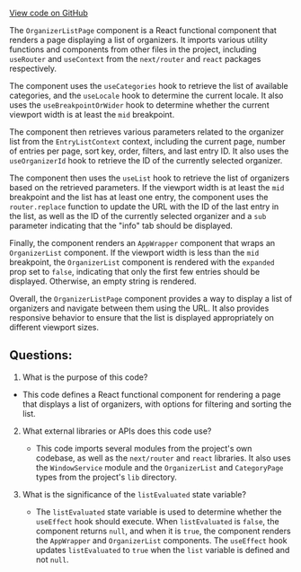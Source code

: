 [View code on GitHub](https://github.com/technologiestiftung/kulturdaten-frontend/blob/master/components/pages/organizer/list.tsx)

The `OrganizerListPage` component is a React functional component that renders a page displaying a list of organizers. It imports various utility functions and components from other files in the project, including `useRouter` and `useContext` from the `next/router` and `react` packages respectively. 

The component uses the `useCategories` hook to retrieve the list of available categories, and the `useLocale` hook to determine the current locale. It also uses the `useBreakpointOrWider` hook to determine whether the current viewport width is at least the `mid` breakpoint. 

The component then retrieves various parameters related to the organizer list from the `EntryListContext` context, including the current page, number of entries per page, sort key, order, filters, and last entry ID. It also uses the `useOrganizerId` hook to retrieve the ID of the currently selected organizer. 

The component then uses the `useList` hook to retrieve the list of organizers based on the retrieved parameters. If the viewport width is at least the `mid` breakpoint and the list has at least one entry, the component uses the `router.replace` function to update the URL with the ID of the last entry in the list, as well as the ID of the currently selected organizer and a `sub` parameter indicating that the "info" tab should be displayed. 

Finally, the component renders an `AppWrapper` component that wraps an `OrganizerList` component. If the viewport width is less than the `mid` breakpoint, the `OrganizerList` component is rendered with the `expanded` prop set to `false`, indicating that only the first few entries should be displayed. Otherwise, an empty string is rendered. 

Overall, the `OrganizerListPage` component provides a way to display a list of organizers and navigate between them using the URL. It also provides responsive behavior to ensure that the list is displayed appropriately on different viewport sizes.
## Questions: 
 1. What is the purpose of this code?
   - This code defines a React functional component for rendering a page that displays a list of organizers, with options for filtering and sorting the list.

2. What external libraries or APIs does this code use?
   - This code imports several modules from the project's own codebase, as well as the `next/router` and `react` libraries. It also uses the `WindowService` module and the `OrganizerList` and `CategoryPage` types from the project's `lib` directory.

3. What is the significance of the `listEvaluated` state variable?
   - The `listEvaluated` state variable is used to determine whether the `useEffect` hook should execute. When `listEvaluated` is `false`, the component returns `null`, and when it is `true`, the component renders the `AppWrapper` and `OrganizerList` components. The `useEffect` hook updates `listEvaluated` to `true` when the `list` variable is defined and not `null`.